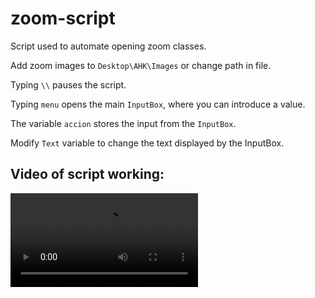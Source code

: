 # zoom-script
Script used to automate opening zoom classes.

Add zoom images to `Desktop\AHK\Images` or change path in file.

Typing `\\` pauses the script.

Typing `menu` opens the main `InputBox`, where you can introduce a value.

The variable `accion` stores the input from the `InputBox`.

Modify `Text` variable to change the text displayed by the InputBox.

## Video of script working:

<video src='https://user-images.githubusercontent.com/77394565/179637684-d97814da-0811-416f-9706-9a62532224cd.mp4'></video>
